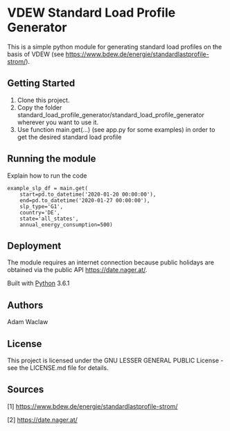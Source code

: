 # VDEW Standard Load Profile Generator 
This is a simple python module for generating standard load profiles on the basis of VDEW 
(see https://www.bdew.de/energie/standardlastprofile-strom/).

## Getting Started

1. Clone this project.
2. Copy the folder standard_load_profile_generator/standard_load_profile_generator wherever you want to use it.
3. Use function main.get(...) (see app.py for some examples) in order to get the desired standard load profile

## Running the module
Explain how to run the code
  
```
example_slp_df = main.get(
    start=pd.to_datetime('2020-01-20 00:00:00'),
    end=pd.to_datetime('2020-01-27 00:00:00'),
    slp_type='G1',
    country='DE',
    state='all_states',
    annual_energy_consumption=500)
```

## Deployment
The module requires an internet connection because public holidays are obtained via the public API 
https://date.nager.at/.

Built with [Python](https://www.python.org/) 3.6.1

## Authors
Adam Waclaw

## License
This project is licensed under the GNU LESSER GENERAL PUBLIC License - see the LICENSE.md file for details.

## Sources
[1] https://www.bdew.de/energie/standardlastprofile-strom/

[2] https://date.nager.at/